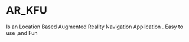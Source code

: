 # AR_KFU
Is an Location Based Augmented Reality Navigation Application .                     Easy to use ,and Fun
